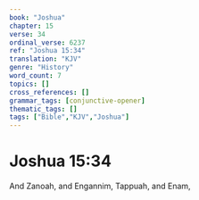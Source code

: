 ```yaml
---
book: "Joshua"
chapter: 15
verse: 34
ordinal_verse: 6237
ref: "Joshua 15:34"
translation: "KJV"
genre: "History"
word_count: 7
topics: []
cross_references: []
grammar_tags: [conjunctive-opener]
thematic_tags: []
tags: ["Bible","KJV","Joshua"]
---
```


# Joshua 15:34

And Zanoah, and Engannim, Tappuah, and Enam,
